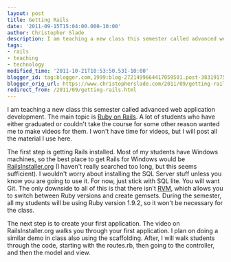 ```yaml
---
layout: post
title: Getting Rails
date: '2011-09-15T15:04:00.000-10:00'
author: Christopher Slade
description: I am teaching a new class this semester called advanced web application development. The main topic is Ruby on Rails.  A lot of students who have either graduated or couldn't take the course for some other reason wanted to me to make videos for them.  I won't have time for videos, but I will post all the material I use here.
tags:
- rails
- teaching
- technology
modified_time: '2011-10-21T10:53:50.531-10:00'
blogger_id: tag:blogger.com,1999:blog-2721499664417059501.post-3831917563840438774
blogger_orig_url: https://www.christopherslade.com/2011/09/getting-rails.html
redirect_from: /2011/09/getting-rails.html
---
```


I am teaching a new class this semester called advanced web application development. The main topic is [Ruby on Rails](http://rubyonrails.org).  A lot of students who have either graduated or couldn't take the course for some other reason wanted me to make videos for them.  I won't have time for videos, but I will post all the material I use here.

The first step is getting Rails installed.  Most of my students have Windows machines, so the best place to get Rails for Windows would be [RailsInstaller.org](http://railsinstaller.org) (I haven't really searched too long, but this seems sufficient).  I wouldn't worry about installing the SQL Server stuff unless you know you are going to use it.  For now, just stick with SQL lite.  You will want Git.  The only downside to all of this is that there isn't [RVM](http://beginrescueend.com/), which allows you to switch between Ruby versions and create gemsets.  During the semester, all my students will be using Ruby version 1.9.2, so it won't be necessary for the class.

The next step is to create your first application.  The video on RailsInstaller.org walks you through your first application.  I plan on doing a similar demo in class also using the scaffolding.  After, I will walk students through the code, starting with the routes.rb, then going to the controller, and then the model and view.
